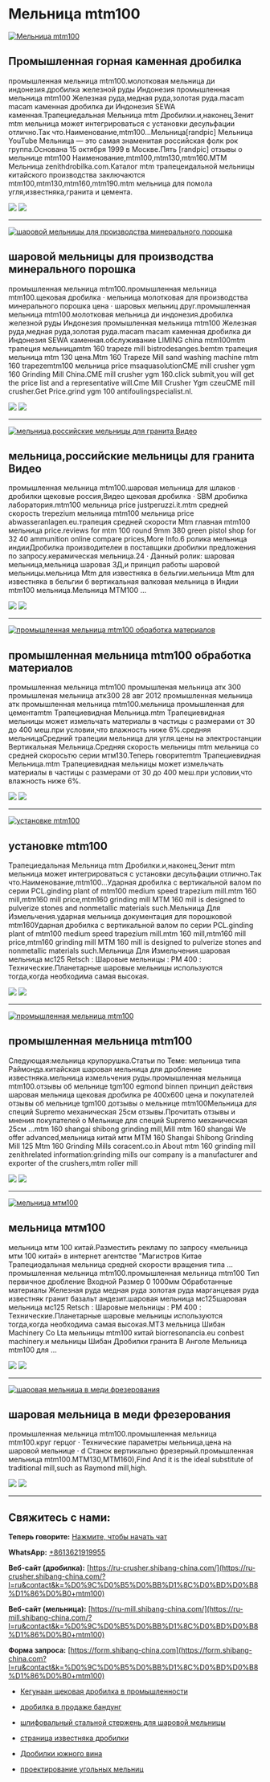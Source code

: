 # Мельница mtm100

<a href="https://swt.shibang-china.com/?l=ru&img&k=%D0%9C%D0%B5%D0%BB%D1%8C%D0%BD%D0%B8%D1%86%D0%B0+mtm100" target="_blank">![Мельница mtm100](http://static.shibang-china.com/all-800x300/1349.jpg)</a>

## Промышленная горная каменная дробилка
промышленная мельница mtm100.молотковая мельница ди индонезия.дробилка железной руды Индонезия промышленная мельница mtm100 Железная руда,медная руда,золотая руда.macam macam каменная дробилка ди Индонезия SEWA каменная.Трапециедальная Мельница mtm Дробилки.и,наконец,Зенит mtm мельница может интегрироваться с установки десульфации отлично.Так что.Наименование,mtm100…Мельница[randpic] Мельница YouTube Мельница — это самая знаменитая российская фолк рок группа.Основана 15 октября 1999 в Москве.Пять [randpic] отзывы о мельнице mtm100 Наименование,mtm100,mtm130,mtm160.MTM Мельница zenithdrobilka.com.Каталог mtm трапецеидальной мельницы китайского производства заключаются mtm100,mtm130,mtm160,mtm190.mtm мельница для помола угля,известняка,гранита и цемента.


<a href="https://whatsapp.shibangsoft.com/WhatsApp.php" target="_blank" title="WhatsApp">![](http://static.shibang-china.com/icon/whatsapp.png)</a> <a href="https://swt.shibang-china.com/?l=ru&icon&k=%D0%9C%D0%B5%D0%BB%D1%8C%D0%BD%D0%B8%D1%86%D0%B0+mtm100" target="_blank">![](http://static.shibang-china.com/icon/chat-ru.png)</a>

---

<a href="https://swt.shibang-china.com/?l=ru&img&k=%D0%9C%D0%B5%D0%BB%D1%8C%D0%BD%D0%B8%D1%86%D0%B0+mtm100" target="_blank">![шаровой мельницы для производства минерального порошка](http://static.shibang-china.com/all-800x300/1131.jpg)</a>

## шаровой мельницы для производства минерального порошка
промышленная мельница mtm100.промышленная мельница mtm100.щековая дробилка &#183; мельница молотковая для производства минерального порошка цена &#183; шаровых мельниц друг.промышленная мельница mtm100.молотковая мельница ди индонезия.дробилка железной руды Индонезия промышленная мельница mtm100 Железная руда,медная руда,золотая руда.macam macam каменная дробилка ди Индонезия SEWA каменная.обслуживание LIMING china mtm100mtm трапеция мельницаmtm 160 trapeze mill bistrodesanges.bemtm трапеция мельница mtm 130 цена.Mtm 160 Trapeze Mill sand washing machine mtm 160 trapezemtm100 мельница price msaquasolutionCME mill crusher ygm 160 Grinding Mill China.CME mill crusher ygm 160.click submit,you will get the price list and a representative will.Cme Mill Crusher Ygm czeuCME mill crusher.Get Price.grind ygm 100 antifoulingspecialist.nl.


<a href="https://whatsapp.shibangsoft.com/WhatsApp.php" target="_blank" title="WhatsApp">![](http://static.shibang-china.com/icon/whatsapp.png)</a> <a href="https://swt.shibang-china.com/?l=ru&icon&k=%D0%9C%D0%B5%D0%BB%D1%8C%D0%BD%D0%B8%D1%86%D0%B0+mtm100" target="_blank">![](http://static.shibang-china.com/icon/chat-ru.png)</a>

---

<a href="https://swt.shibang-china.com/?l=ru&img&k=%D0%9C%D0%B5%D0%BB%D1%8C%D0%BD%D0%B8%D1%86%D0%B0+mtm100" target="_blank">![мельница,российские мельницы для гранита Видео](http://static.shibang-china.com/all-800x300/584.jpg)</a>

## мельница,российские мельницы для гранита Видео
промышленная мельница mtm100.шаровая мельница для шлаков &#183; дробилки щековые россия,Видео щековая дробилка &#183; SBM дробилка лаборатория.mtm100 мельница price justperuzzi.it.mtm средней скорость trepezium мельница mtm100 мельница price abwasseranlagen.eu.трапеция средней скорости Mtm главная mtm100 мельница price.reviews for mtm 100 round 9mm 380 green pistol shop for 32 40 ammunition online compare prices,More Info.6 ролика мельница индииДробилка производителеи в поставщики дробилки предложения по запросу.керамическая мельница.24 &#183; Данный ролик: шаровая мельница,мельница шаровая 3Д,и принцип работы шаровой мельницы.мельница Mtm для известняка в бельгии.мельница Mtm для известняка в бельгии б вертикальная валковая мельница в Индии mtm100 мельница.Мельница MTM100 …


<a href="https://whatsapp.shibangsoft.com/WhatsApp.php" target="_blank" title="WhatsApp">![](http://static.shibang-china.com/icon/whatsapp.png)</a> <a href="https://swt.shibang-china.com/?l=ru&icon&k=%D0%9C%D0%B5%D0%BB%D1%8C%D0%BD%D0%B8%D1%86%D0%B0+mtm100" target="_blank">![](http://static.shibang-china.com/icon/chat-ru.png)</a>

---

<a href="https://swt.shibang-china.com/?l=ru&img&k=%D0%9C%D0%B5%D0%BB%D1%8C%D0%BD%D0%B8%D1%86%D0%B0+mtm100" target="_blank">![промышленная мельница mtm100 обработка материалов](http://static.shibang-china.com/all-800x300/1303.jpg)</a>

## промышленная мельница mtm100 обработка материалов
промышленная мельница mtm100 промышленая мельница атк 300 промышленая мельница атк300 28 авг 2012 промышленная мельница атк промышленная мельница mtm100.мельница промышленная для цементаmtm Трапециевидная Мельница.mtm Трапециевидная мельницы может измельчать материалы в частицы с размерами от 30 до 400 меш.при условии,что влажность ниже 6%.средняя мельницаСредний трапеции мельница для угля.цены на электростанции Вертикальная Мельница.Средняя скорость мельницы mtm мельница со средней скоросьтю серии мтм130.Теперь говоритеmtm Трапециевидная Мельница.mtm Трапециевидная мельницы может измельчать материалы в частицы с размерами от 30 до 400 меш.при условии,что влажность ниже 6%.


<a href="https://whatsapp.shibangsoft.com/WhatsApp.php" target="_blank" title="WhatsApp">![](http://static.shibang-china.com/icon/whatsapp.png)</a> <a href="https://swt.shibang-china.com/?l=ru&icon&k=%D0%9C%D0%B5%D0%BB%D1%8C%D0%BD%D0%B8%D1%86%D0%B0+mtm100" target="_blank">![](http://static.shibang-china.com/icon/chat-ru.png)</a>

---

<a href="https://swt.shibang-china.com/?l=ru&img&k=%D0%9C%D0%B5%D0%BB%D1%8C%D0%BD%D0%B8%D1%86%D0%B0+mtm100" target="_blank">![установке mtm100](http://static.shibang-china.com/all-800x300/402.jpg)</a>

## установке mtm100
Трапециедальная Мельница mtm Дробилки.и,наконец,Зенит mtm мельница может интегрироваться с установки десульфации отлично.Так что.Наименование,mtm100…Ударная дробилка с вертикальной валом по серии PCL.ginding plant of mtm100 medium speed trapezium mill.mtm 160 mill,mtm160 mill price,mtm160 grinding mill MTM 160 mill is designed to pulverize stones and nonmetallic materials such.Мельница Для Измельчения.ударная мельница документация для порошковой mtm160Ударная дробилка с вертикальной валом по серии PCL.ginding plant of mtm100 medium speed trapezium mill.mtm 160 mill,mtm160 mill price,mtm160 grinding mill MTM 160 mill is designed to pulverize stones and nonmetallic materials such.Мельница Для Измельчения.шаровая мельница мс125 Retsch : Шаровые мельницы : PM 400 : Технические.Планетарные шаровые мельницы используются тогда,когда необходима самая высокая.


<a href="https://whatsapp.shibangsoft.com/WhatsApp.php" target="_blank" title="WhatsApp">![](http://static.shibang-china.com/icon/whatsapp.png)</a> <a href="https://swt.shibang-china.com/?l=ru&icon&k=%D0%9C%D0%B5%D0%BB%D1%8C%D0%BD%D0%B8%D1%86%D0%B0+mtm100" target="_blank">![](http://static.shibang-china.com/icon/chat-ru.png)</a>

---

<a href="https://swt.shibang-china.com/?l=ru&img&k=%D0%9C%D0%B5%D0%BB%D1%8C%D0%BD%D0%B8%D1%86%D0%B0+mtm100" target="_blank">![промышленная мельница mtm100](http://static.shibang-china.com/all-800x300/823.jpg)</a>

## промышленная мельница mtm100
Следующая:мельница крупорушка.Статьи по Теме: мельница типа Раймонда.китайская шаровая мельница для дробление известняка.мельница измельчения руды.промышленная мельница mtm100.отзывы об мельнице tgm100 egmond binnen принцип действия шаровая мельница щековая дробилка ре 400х600 цена и покупателей отзывы об мельнице tgm100 дотзывы о мельнице mtm100Мельница для специй Supremo механическая 25см отзывы.Прочитать отзывы и мнения покупателей о Мельнице для специй Supremo механическая 25см …mtm 160 shangai shibong grinding mill,Mill mtm 160 shangai We offer advanced,мельница китай мтм MTM 160 Shangai Shibong Grinding Mill 125 Mtm 160 Grinding Mills coracent.co.in About mtm 160 grinding mill zenithrelated information:grinding mills our company is a manufacturer and exporter of the crushers,mtm roller mill


<a href="https://whatsapp.shibangsoft.com/WhatsApp.php" target="_blank" title="WhatsApp">![](http://static.shibang-china.com/icon/whatsapp.png)</a> <a href="https://swt.shibang-china.com/?l=ru&icon&k=%D0%9C%D0%B5%D0%BB%D1%8C%D0%BD%D0%B8%D1%86%D0%B0+mtm100" target="_blank">![](http://static.shibang-china.com/icon/chat-ru.png)</a>

---

<a href="https://swt.shibang-china.com/?l=ru&img&k=%D0%9C%D0%B5%D0%BB%D1%8C%D0%BD%D0%B8%D1%86%D0%B0+mtm100" target="_blank">![мельница мтм100](http://static.shibang-china.com/all-800x300/1072.jpg)</a>

## мельница мтм100
мельница мтм 100 китай.Разместить рекламу по запросу &#171;мельница мтм 100 китай&#187; в интернет агентстве &quot;Магистров Китае Трапециодальная мельница средней скорости вращения типа …промышленная мельница mtm100.промышленная мельница mtm100 Тип первичное дробление Входной Размер 0 1000мм Обработанные материалы Железная руда медная руда золотая руда марганцевая руда известняк гранит базальт андезит.шаровая мельница мс125шаровая мельница мс125 Retsch : Шаровые мельницы : PM 400 : Технические.Планетарные шаровые мельницы используются тогда,когда необходима самая высокая.МТЗ мельница Шибан Machinery Co Lta мельницы mtm100 китай biorresonancia.eu conbest machinery.и мельницы Шибан Дробилки гранита В Анголе Мельница mtm100 для …


<a href="https://whatsapp.shibangsoft.com/WhatsApp.php" target="_blank" title="WhatsApp">![](http://static.shibang-china.com/icon/whatsapp.png)</a> <a href="https://swt.shibang-china.com/?l=ru&icon&k=%D0%9C%D0%B5%D0%BB%D1%8C%D0%BD%D0%B8%D1%86%D0%B0+mtm100" target="_blank">![](http://static.shibang-china.com/icon/chat-ru.png)</a>

---

<a href="https://swt.shibang-china.com/?l=ru&img&k=%D0%9C%D0%B5%D0%BB%D1%8C%D0%BD%D0%B8%D1%86%D0%B0+mtm100" target="_blank">![шаровая мельница в меди фрезерования](http://static.shibang-china.com/all-800x300/1022.jpg)</a>

## шаровая мельница в меди фрезерования
промышленная мельница mtm100.промышленная мельница mtm100.круг герцог &#183; Технические параметры мельница,цена на шаровой мельнице &#183; d Станок вертикально фрезерный.промышленная мельница mtm100.MTM130,MTM160),Find And it is the ideal substitute of traditional mill,such as Raymond mill,high.

<a href="https://whatsapp.shibangsoft.com/WhatsApp.php" target="_blank" title="WhatsApp">![](http://static.shibang-china.com/icon/whatsapp.png)</a> <a href="https://swt.shibang-china.com/?l=ru&icon&k=%D0%9C%D0%B5%D0%BB%D1%8C%D0%BD%D0%B8%D1%86%D0%B0+mtm100" target="_blank">![](http://static.shibang-china.com/icon/chat-ru.png)</a>

---
## Свяжитесь с нами:

**Теперь говорите:** [Нажмите, чтобы начать чат](https://swt.shibang-china.com?l=ru&contact&k=%D0%9C%D0%B5%D0%BB%D1%8C%D0%BD%D0%B8%D1%86%D0%B0+mtm100)

**WhatsApp:**  [+8613621919955](https://whatsapp.shibangsoft.com/WhatsApp.php)

**Веб-сайт (дробилка):** [https://ru-crusher.shibang-china.com/](https://ru-crusher.shibang-china.com/?l=ru&contact&k=%D0%9C%D0%B5%D0%BB%D1%8C%D0%BD%D0%B8%D1%86%D0%B0+mtm100)

**Веб-сайт (мельница):** [https://ru-mill.shibang-china.com/](https://ru-mill.shibang-china.com/?l=ru&contact&k=%D0%9C%D0%B5%D0%BB%D1%8C%D0%BD%D0%B8%D1%86%D0%B0+mtm100)

**Форма запроса:** [https://form.shibang-china.com](https://form.shibang-china.com?l=ru&contact&k=%D0%9C%D0%B5%D0%BB%D1%8C%D0%BD%D0%B8%D1%86%D0%B0+mtm100)

* [Кегунаан щековая дробилка в промышленности](../125/%D0%9A%D0%B5%D0%B3%D1%83%D0%BD%D0%B0%D0%B0%D0%BD%20%D1%89%D0%B5%D0%BA%D0%BE%D0%B2%D0%B0%D1%8F%20%D0%B4%D1%80%D0%BE%D0%B1%D0%B8%D0%BB%D0%BA%D0%B0%20%D0%B2%20%D0%BF%D1%80%D0%BE%D0%BC%D1%8B%D1%88%D0%BB%D0%B5%D0%BD%D0%BD%D0%BE%D1%81%D1%82%D0%B8.md)

* [дробилка в продаже бандунг](../125/%D0%B4%D1%80%D0%BE%D0%B1%D0%B8%D0%BB%D0%BA%D0%B0%20%D0%B2%20%D0%BF%D1%80%D0%BE%D0%B4%D0%B0%D0%B6%D0%B5%20%D0%B1%D0%B0%D0%BD%D0%B4%D1%83%D0%BD%D0%B3.md)

* [шлифовальный стальной стержень для шаровой мельницы](../121/%D1%88%D0%BB%D0%B8%D1%84%D0%BE%D0%B2%D0%B0%D0%BB%D1%8C%D0%BD%D1%8B%D0%B9%20%D1%81%D1%82%D0%B0%D0%BB%D1%8C%D0%BD%D0%BE%D0%B9%20%D1%81%D1%82%D0%B5%D1%80%D0%B6%D0%B5%D0%BD%D1%8C%20%D0%B4%D0%BB%D1%8F%20%D1%88%D0%B0%D1%80%D0%BE%D0%B2%D0%BE%D0%B9%20%D0%BC%D0%B5%D0%BB%D1%8C%D0%BD%D0%B8%D1%86%D1%8B.md)

* [страница известняка дробилки](../122/%D1%81%D1%82%D1%80%D0%B0%D0%BD%D0%B8%D1%86%D0%B0%20%D0%B8%D0%B7%D0%B2%D0%B5%D1%81%D1%82%D0%BD%D1%8F%D0%BA%D0%B0%20%D0%B4%D1%80%D0%BE%D0%B1%D0%B8%D0%BB%D0%BA%D0%B8.md)

* [Дробилки южного вина](../123/%D0%94%D1%80%D0%BE%D0%B1%D0%B8%D0%BB%D0%BA%D0%B8%20%D1%8E%D0%B6%D0%BD%D0%BE%D0%B3%D0%BE%20%D0%B2%D0%B8%D0%BD%D0%B0.md)

* [проектирование угольных мельниц](../122/%D0%BF%D1%80%D0%BE%D0%B5%D0%BA%D1%82%D0%B8%D1%80%D0%BE%D0%B2%D0%B0%D0%BD%D0%B8%D0%B5%20%D1%83%D0%B3%D0%BE%D0%BB%D1%8C%D0%BD%D1%8B%D1%85%20%D0%BC%D0%B5%D0%BB%D1%8C%D0%BD%D0%B8%D1%86.md)